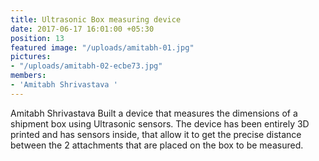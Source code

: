 ```yaml
---
title: Ultrasonic Box measuring device
date: 2017-06-17 16:01:00 +05:30
position: 13
featured image: "/uploads/amitabh-01.jpg"
pictures:
- "/uploads/amitabh-02-ecbe73.jpg"
members:
- 'Amitabh Shrivastava '
---
```


Amitabh Shrivastava Built a device that measures the dimensions of a shipment box using Ultrasonic sensors. The device has been entirely 3D printed and has sensors inside, that allow it to get the precise distance between the 2 attachments that are placed on the box to be measured. 